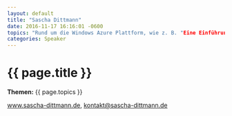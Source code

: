 ```yaml
---
layout: default
title: "Sascha Dittmann"
date: 2016-11-17 16:16:01 -0600
topics: "Rund um die Windows Azure Plattform, wie z. B. "Eine Einführung für Entwickler", "Programmieren für den Windows Azure Storage" oder "Windows Azure Fabric Deep Dive"."
categories: Speaker
---
```


# {{ page.title }}

**Themen:** {{ page.topics }}

www.sascha-dittmann.de, kontakt@sascha-dittmann.de

